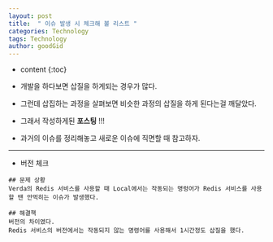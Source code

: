 ```yaml
---
layout: post
title:  " 이슈 발생 시 체크해 볼 리스트 "
categories: Technology
tags: Technology
author: goodGid
---
```

* content
{:toc}

* 개발을 하다보면 삽질을 하게되는 경우가 많다.

* 그런데 삽집하는 과정을 살펴보면 비슷한 과정의 삽질을 하게 된다는걸 깨달았다.

* 그래서 작성하게된 **포스팅** !!!

* 과거의 이슈를 정리해놓고 새로운 이슈에 직면할 때 참고하자.







---

* 버전 체크

```
## 문제 상황 
Verda의 Redis 서비스를 사용할 때 Local에서는 작동되는 명렁어가 Redis 서비스를 사용할 땐 안먹히는 이슈가 발생했다.

## 해결책
버전의 차이였다.
Redis 서비스의 버전에서는 작동되지 않는 명령어를 사용해서 1시간정도 삽질을 했다.
```
    
